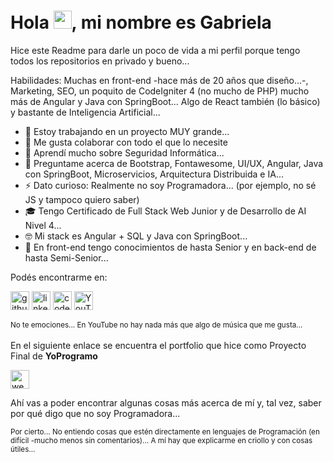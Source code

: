<!--

### Hi there 👋

**simja82/simja82** is a ✨ _special_ ✨ repository because its `README.md` (this file) appears on your GitHub profile.

Here are some ideas to get you started:

- 🔭 I’m currently working on ...
- 🌱 I’m currently learning ...
- 👯 I’m looking to collaborate on ...
- 🤔 I’m looking for help with ...
- 💬 Ask me about ...
- 📫 How to reach me: ...
- 😄 Pronouns: ...
- ⚡ Fun fact: ...
-->
<h1> Hola <img src="https://github.com/TheDudeThatCode/TheDudeThatCode/blob/master/Assets/Hi.gif" width="29px">, mi nombre es Gabriela</h1>

Hice este Readme para darle un poco de vida a mi perfil porque tengo todos los repositorios en privado y bueno...

Habilidades: Muchas en front-end -hace más de 20 años que diseño...-, Marketing, SEO, un poquito de CodeIgniter 4 (no mucho de PHP) mucho más de Angular y Java con SpringBoot... Algo de React también (lo básico) y bastante de Inteligencia Artificial... 

- 🔭 Estoy trabajando en un proyecto MUY grande...
- 👯 Me gusta colaborar con todo el que lo necesite 
- 🤔 Aprendí mucho sobre Seguridad Informática... 
- 💬 Preguntame acerca de Bootstrap, Fontawesome, UI/UX, Angular, Java con SpringBoot, Microservicios, Arquitectura Distribuida e IA...
- ⚡ Dato curioso: Realmente no soy Programadora... (por ejemplo, no sé JS y tampoco quiero saber)
- 🎓 Tengo Certificado de Full Stack Web Junior y de Desarrollo de AI Nivel 4...
- 🤓 Mi stack es Angular + SQL y Java con SpringBoot...
- 🧠 En front-end tengo conocimientos de hasta Senior y en back-end de hasta Semi-Senior...  

Podés encontrarme en:

[<img src='https://cdn.jsdelivr.net/npm/simple-icons@3.0.1/icons/github.svg' alt='github' height='30'>](https://github.com/simja82)  [<img src='https://cdn.jsdelivr.net/npm/simple-icons@3.0.1/icons/linkedin.svg' alt='linkedin' height='30'>](https://www.linkedin.com/in/simja82/)  [<img src='https://cdn.jsdelivr.net/npm/simple-icons@3.0.1/icons/codepen.svg' alt='codepen' height='30'>](https://codepen.io/simja82)  [<img src='https://cdn.jsdelivr.net/npm/simple-icons@3.0.1/icons/youtube.svg' alt='YouTube' height='30'>](https://www.youtube.com/simja82)  

<small>No te emociones... En YouTube no hay nada más que algo de música que me gusta...</small>
<br><br>
En el siguiente enlace se encuentra el portfolio que hice como Proyecto Final de **YoProgramo**

[<img src='https://cdn.jsdelivr.net/npm/simple-icons@3.0.1/icons/icloud.svg' alt='website' height='30'>](https://pov-portfolio.web.app/)

Ahí vas a poder encontrar algunas cosas más acerca de mí y, tal vez, saber por qué digo que no soy Programadora...

<small>Por cierto... No entiendo cosas que estén directamente en lenguajes de Programación (en difícil -mucho menos sin comentarios)... A mí hay que explicarme en criollo y con cosas útiles... </small>
